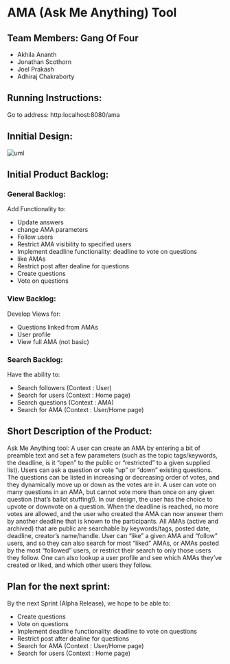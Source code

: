 # AMA (Ask Me Anything) Tool 
## Team Members: Gang Of Four 
* Akhila Ananth
* Jonathan Scothorn
* Joel Prakash
* Adhiraj Chakraborty

## Running Instructions:
Go to address: http:localhost:8080/ama

## Innitial Design: 
![uml](https://cloud.githubusercontent.com/assets/6691781/23742480/f8621cf8-047a-11e7-99e8-15f22560b2cf.PNG)


## Initial Product Backlog:

### General Backlog: 
Add Functionality to:
* Update answers
* change AMA parameters
* Follow users
* Restrict AMA visibility to specified users
* Implement deadline functionality: deadline to vote on questions
* like AMAs
* Restrict post after dealine for questions
* Create questions 
* Vote on questions

### View Backlog: 
Develop Views for:
* Questions linked from AMAs
* User profile
* View full AMA (not basic)

### Search Backlog: 
Have the ability to:
* Search followers (Context : User)
* Search for users (Context : Home page)
* Search questions (Context : AMA)
* Search for AMA (Context : User/Home page)

## Short Description of the Product:

Ask Me Anything tool: A user can create an AMA by entering a bit of preamble text and set a few parameters (such as the topic tags/keywords, the deadline, is it “open” to the public or “restricted” to a given supplied list). Users can ask a question or vote “up” or “down” existing questions. The questions can be listed in increasing or decreasing order of votes, and they dynamically move up or down as the votes are in. A user can vote on many questions in an AMA, but cannot vote more than once on any given question (that’s ballot stuffing!). In our design, the user has the choice to upvote or downvote on a question. When the deadline is reached, no more votes are allowed, and the user who created the AMA can now answer them by another deadline that is known to the participants. All AMAs (active and archived) that are public are searchable by keywords/tags, posted date, deadline, creator’s name/handle. User can “like” a given AMA and “follow” users, and so they can also search for most “liked” AMAs, or AMAs posted by the most “followed” users, or restrict their search to only those users they follow. One can also lookup a user profile and see which AMAs they’ve created or liked, and which other users they follow.

## Plan for the next sprint:
By the next Sprint (Alpha Release), we hope to be able to:
* Create questions 
* Vote on questions
* Implement deadline functionality: deadline to vote on questions
* Restrict post after dealine for questions
* Search for AMA (Context : User/Home page)
* Search for users (Context : Home page)